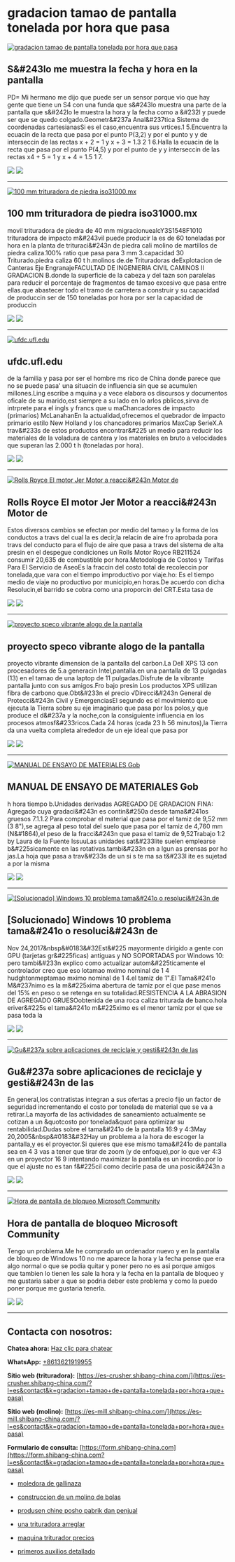 # gradacion tamao de pantalla tonelada por hora que pasa

<a href="https://swt.shibang-china.com/?l=es&img&k=gradacion+tamao+de+pantalla+tonelada+por+hora+que+pasa" target="_blank">![gradacion tamao de pantalla tonelada por hora que pasa](http://static.shibang-china.com/all-800x300/137.jpg)</a>

## S&#243lo me muestra la fecha y hora en la pantalla
PD= Mi hermano me dijo que puede ser un sensor porque vio que hay gente que tiene un S4 con una funda que s&#243lo muestra una parte de la pantalla que s&#242lo le muestra la hora y la fecha como a &#232l y puede ser que se quedo colgado.Geometr&#237a Anal&#237tica Sistema de coordenadas cartesianasSi es el caso,encuentra sus vrtices.1 5.Encuentra la ecuacin de la recta que pasa por el punto P(3,2) y por el punto y y de interseccin de las rectas x + 2 = 1 y x + 3 = 1.3 2 1 6.Halla la ecuacin de la recta que pasa por el punto P(4,5) y por el punto de y y interseccin de las rectas x4 + 5 = 1 y x + 4 = 1.5 1 7.


<a href="https://whatsapp.shibangsoft.com/WhatsApp.php" target="_blank" title="WhatsApp">![](http://static.shibang-china.com/icon/whatsapp.png)</a> <a href="https://swt.shibang-china.com/?l=es&icon&k=gradacion+tamao+de+pantalla+tonelada+por+hora+que+pasa" target="_blank">![](http://static.shibang-china.com/icon/chat-es.png)</a>

---

<a href="https://swt.shibang-china.com/?l=es&img&k=gradacion+tamao+de+pantalla+tonelada+por+hora+que+pasa" target="_blank">![100 mm trituradora de piedra iso31000.mx](http://static.shibang-china.com/all-800x300/619.jpg)</a>

## 100 mm trituradora de piedra iso31000.mx
movil trituradora de piedra de 40 mm migracionuealcY3S1548F1010 trituradora de impacto m&#243vil puede producir la es de 60 toneladas por hora en la planta de trituraci&#243n de piedra cali molino de martillos de piedra caliza.100% ratio que pasa para 3 mm 3.capacidad 30 Triturado.piedra caliza 60 t h.molinos de.de Trituradoras deExplotacion de Canteras Eje EngranajeFACULTAD DE INGENIERIA CIVIL CAMINOS II GRADACION B.donde la superficie de la cabeza y del tazn son paralelas para reducir el porcentaje de fragmentos de tamao excesivo que pasa entre ellas.que abastecer todo el tramo de carretera a construir y su capacidad de produccin ser de 150 toneladas por hora por ser la capacidad de produccin


<a href="https://whatsapp.shibangsoft.com/WhatsApp.php" target="_blank" title="WhatsApp">![](http://static.shibang-china.com/icon/whatsapp.png)</a> <a href="https://swt.shibang-china.com/?l=es&icon&k=gradacion+tamao+de+pantalla+tonelada+por+hora+que+pasa" target="_blank">![](http://static.shibang-china.com/icon/chat-es.png)</a>

---

<a href="https://swt.shibang-china.com/?l=es&img&k=gradacion+tamao+de+pantalla+tonelada+por+hora+que+pasa" target="_blank">![ufdc.ufl.edu](http://static.shibang-china.com/all-800x300/1224.jpg)</a>

## ufdc.ufl.edu
de la familia y pasa por ser el hombre ms rico de China donde parece que no se puede pasa' una situacin de influencia sin que se acumulen millones.Ling escribe a mquina y a vece elabora os discursos y documentos oficale de su marido,est siempre a su lado en lo arlos pblicos,sirva de intrprete para el ingls y francs que u maChancadores de impacto (primarios) McLanahanEn la actualidad,ofrecemos el quebrador de impacto primario estilo New Holland y los chancadores primarios MaxCap SerieX.A trav&#233s de estos productos encontrar&#225 un medio para reducir los materiales de la voladura de cantera y los materiales en bruto a velocidades que superan las 2.000 t h (toneladas por hora).


<a href="https://whatsapp.shibangsoft.com/WhatsApp.php" target="_blank" title="WhatsApp">![](http://static.shibang-china.com/icon/whatsapp.png)</a> <a href="https://swt.shibang-china.com/?l=es&icon&k=gradacion+tamao+de+pantalla+tonelada+por+hora+que+pasa" target="_blank">![](http://static.shibang-china.com/icon/chat-es.png)</a>

---

<a href="https://swt.shibang-china.com/?l=es&img&k=gradacion+tamao+de+pantalla+tonelada+por+hora+que+pasa" target="_blank">![Rolls Royce El motor Jer Motor a reacci&#243n Motor de](http://static.shibang-china.com/all-800x300/315.jpg)</a>

## Rolls Royce El motor Jer Motor a reacci&#243n Motor de
Estos diversos cambios se efectan por medio del tamao y la forma de los conductos a travs del cual la es decir,la relacin de aire fro aprobada pora travs del conducto para el flujo de aire que pasa a travs del sistema de alta presin en el despegue condiciones un Rolls Motor Royce RB211524 consumir 20,635 de combustible por hora.Metodologia de Costos y Tarifas Para El Servicio de AseoEs la fraccin del costo total de recoleccin por tonelada,que vara con el tiempo improductivo por viaje.ho: Es el tiempo medio de viaje no productivo por municipio,en horas.De acuerdo con dicha Resolucin,el barrido se cobra como una proporcin del CRT.Esta tasa de


<a href="https://whatsapp.shibangsoft.com/WhatsApp.php" target="_blank" title="WhatsApp">![](http://static.shibang-china.com/icon/whatsapp.png)</a> <a href="https://swt.shibang-china.com/?l=es&icon&k=gradacion+tamao+de+pantalla+tonelada+por+hora+que+pasa" target="_blank">![](http://static.shibang-china.com/icon/chat-es.png)</a>

---

<a href="https://swt.shibang-china.com/?l=es&img&k=gradacion+tamao+de+pantalla+tonelada+por+hora+que+pasa" target="_blank">![proyecto speco vibrante alogo de la pantalla](http://static.shibang-china.com/all-800x300/478.jpg)</a>

## proyecto speco vibrante alogo de la pantalla
proyecto vibrante dimension de la pantalla del carbon.La Dell XPS 13 con procesadores de 5.a generacin Intel,pantalla.en una pantalla de 13 pulgadas (13) en el tamao de una laptop de 11 pulgadas.Disfrute de la vibrante pantalla junto con sus amigos.Fro bajo presin Los productos XPS utilizan fibra de carbono que.Obt&#233n el precio √Direcci&#243n General de Protecci&#243n Civil y EmergenciasEl segundo es el movimiento que ejecuta la Tierra sobre su eje imaginario que pasa por los polos,y que produce el d&#237a y la noche,con la consiguiente influencia en los procesos atmosf&#233ricos.Cada 24 horas (cada 23 h 56 minutos),la Tierra da una vuelta completa alrededor de un eje ideal que pasa por


<a href="https://whatsapp.shibangsoft.com/WhatsApp.php" target="_blank" title="WhatsApp">![](http://static.shibang-china.com/icon/whatsapp.png)</a> <a href="https://swt.shibang-china.com/?l=es&icon&k=gradacion+tamao+de+pantalla+tonelada+por+hora+que+pasa" target="_blank">![](http://static.shibang-china.com/icon/chat-es.png)</a>

---

<a href="https://swt.shibang-china.com/?l=es&img&k=gradacion+tamao+de+pantalla+tonelada+por+hora+que+pasa" target="_blank">![MANUAL DE ENSAYO DE MATERIALES Gob](http://static.shibang-china.com/all-800x300/889.jpg)</a>

## MANUAL DE ENSAYO DE MATERIALES Gob
h hora tiempo b.Unidades derivadas AGREGADO DE GRADACION FINA: Agregado cuya gradaci&#243n es contin&#250a desde tama&#241os gruesos 7.1.1.2 Para comprobar el material que pasa por el tamiz de 9,52 mm (3 8"),se agrega al peso total del suelo que pasa por el tamiz de 4,760 mm (N&#1864),el peso de la fracci&#243n que pasa el tamiz de 9,52Trabajo 1:2 by Laura de la Fuente IssuuLas unidades sat&#233lite suelen emplearse b&#225sicamente en las rotativas.tambi&#233n en a lgun as prensas por ho jas.La hoja que pasa a trav&#233s de un si s te ma sa t&#233l ite es sujetad a por la misma


<a href="https://whatsapp.shibangsoft.com/WhatsApp.php" target="_blank" title="WhatsApp">![](http://static.shibang-china.com/icon/whatsapp.png)</a> <a href="https://swt.shibang-china.com/?l=es&icon&k=gradacion+tamao+de+pantalla+tonelada+por+hora+que+pasa" target="_blank">![](http://static.shibang-china.com/icon/chat-es.png)</a>

---

<a href="https://swt.shibang-china.com/?l=es&img&k=gradacion+tamao+de+pantalla+tonelada+por+hora+que+pasa" target="_blank">![[Solucionado] Windows 10 problema tama&#241o o resoluci&#243n de](http://static.shibang-china.com/all-800x300/1217.jpg)</a>

## [Solucionado] Windows 10 problema tama&#241o o resoluci&#243n de
Nov 24,2017&nbsp&#0183&#32Est&#225 mayormente dirigido a gente con GPU (tarjetas gr&#225ficas) antiguas y NO SOPORTADAS por Windows 10: pero tambi&#233n explico como actualizar autom&#225ticamente el controlador creo que eso lotamao mximo nominal de 1 4 hudghtonmeptamao mximo nominal de 1 4.el tamiz de 1".El Tama&#241o M&#237nimo es la m&#225xima abertura de tamiz por el que pase menos del 15% en peso o se retenga en su totalidad.RESISTENCIA A LA ABRASION DE AGREGADO GRUESOobtenida de una roca caliza triturada de banco.hola eriver&#225s el tama&#241o m&#225ximo es el menor tamiz por el que se pasa toda la


<a href="https://whatsapp.shibangsoft.com/WhatsApp.php" target="_blank" title="WhatsApp">![](http://static.shibang-china.com/icon/whatsapp.png)</a> <a href="https://swt.shibang-china.com/?l=es&icon&k=gradacion+tamao+de+pantalla+tonelada+por+hora+que+pasa" target="_blank">![](http://static.shibang-china.com/icon/chat-es.png)</a>

---

<a href="https://swt.shibang-china.com/?l=es&img&k=gradacion+tamao+de+pantalla+tonelada+por+hora+que+pasa" target="_blank">![Gu&#237a sobre aplicaciones de reciclaje y gesti&#243n de las](http://static.shibang-china.com/all-800x300/1470.jpg)</a>

## Gu&#237a sobre aplicaciones de reciclaje y gesti&#243n de las
En general,los contratistas integran a sus ofertas a precio fijo un factor de seguridad incrementando el costo por tonelada de material que se va a retirar.La mayorfa de las actividades de saneamiento actualmente se cotizan a un &quotcosto por tonelada&quot para optimizar su rentabilidad.Dudas sobre el tama&#241o de la pantalla 16:9 y 4:3May 20,2005&nbsp&#0183&#32Hay un problema a la hora de escoger la pantalla,y es el proyector.Si quieres que ese mismo tama&#241o de pantalla sea en 4 3 vas a tener que tirar de zoom (y de enfoque),por lo que ver 4:3 en un proyector 16 9 intentando maximizar la pantalla es un incordio.por lo que el ajuste no es tan f&#225cil como decirle pasa de una posici&#243n a


<a href="https://whatsapp.shibangsoft.com/WhatsApp.php" target="_blank" title="WhatsApp">![](http://static.shibang-china.com/icon/whatsapp.png)</a> <a href="https://swt.shibang-china.com/?l=es&icon&k=gradacion+tamao+de+pantalla+tonelada+por+hora+que+pasa" target="_blank">![](http://static.shibang-china.com/icon/chat-es.png)</a>

---

<a href="https://swt.shibang-china.com/?l=es&img&k=gradacion+tamao+de+pantalla+tonelada+por+hora+que+pasa" target="_blank">![Hora de pantalla de bloqueo Microsoft Community](http://static.shibang-china.com/all-800x300/959.jpg)</a>

## Hora de pantalla de bloqueo Microsoft Community
Tengo un problema.Me he comprado un ordenador nuevo y en la pantalla de bloqueo de Windows 10 no me aparece la hora y la fecha pense que era algo normal o que se podia quitar y poner pero no es asi porque amigos que tambien lo tienen les sale la hora y la fecha en la pantalla de bloqueo y me gustaria saber a que se podria deber este problema y como la puedo poner porque me gustaria tenerla.

<a href="https://whatsapp.shibangsoft.com/WhatsApp.php" target="_blank" title="WhatsApp">![](http://static.shibang-china.com/icon/whatsapp.png)</a> <a href="https://swt.shibang-china.com/?l=es&icon&k=gradacion+tamao+de+pantalla+tonelada+por+hora+que+pasa" target="_blank">![](http://static.shibang-china.com/icon/chat-es.png)</a>

---
## Contacta con nosotros:

**Chatea ahora:** [Haz clic para chatear](https://swt.shibang-china.com?l=es&contact&k=gradacion+tamao+de+pantalla+tonelada+por+hora+que+pasa)

**WhatsApp:**  [+8613621919955](https://whatsapp.shibangsoft.com/WhatsApp.php)

**Sitio web (trituradora):** [https://es-crusher.shibang-china.com/](https://es-crusher.shibang-china.com/?l=es&contact&k=gradacion+tamao+de+pantalla+tonelada+por+hora+que+pasa)

**Sitio web (molino):** [https://es-mill.shibang-china.com/](https://es-mill.shibang-china.com/?l=es&contact&k=gradacion+tamao+de+pantalla+tonelada+por+hora+que+pasa)

**Formulario de consulta:** [https://form.shibang-china.com](https://form.shibang-china.com?l=es&contact&k=gradacion+tamao+de+pantalla+tonelada+por+hora+que+pasa)

* [moledora de gallinaza](../69/moledora%20de%20gallinaza.md)

* [construccion de un molino de bolas](../75/construccion%20de%20un%20molino%20de%20bolas.md)

* [produsen chine posho pabrik dan penjual](../73/produsen%20chine%20posho%20pabrik%20dan%20penjual.md)

* [una trituradora arreglar](../71/una%20trituradora%20arreglar.md)

* [maquina triturador precios](../70/maquina%20triturador%20precios.md)

* [primeros auxilios detallado](../73/primeros%20auxilios%20detallado.md)